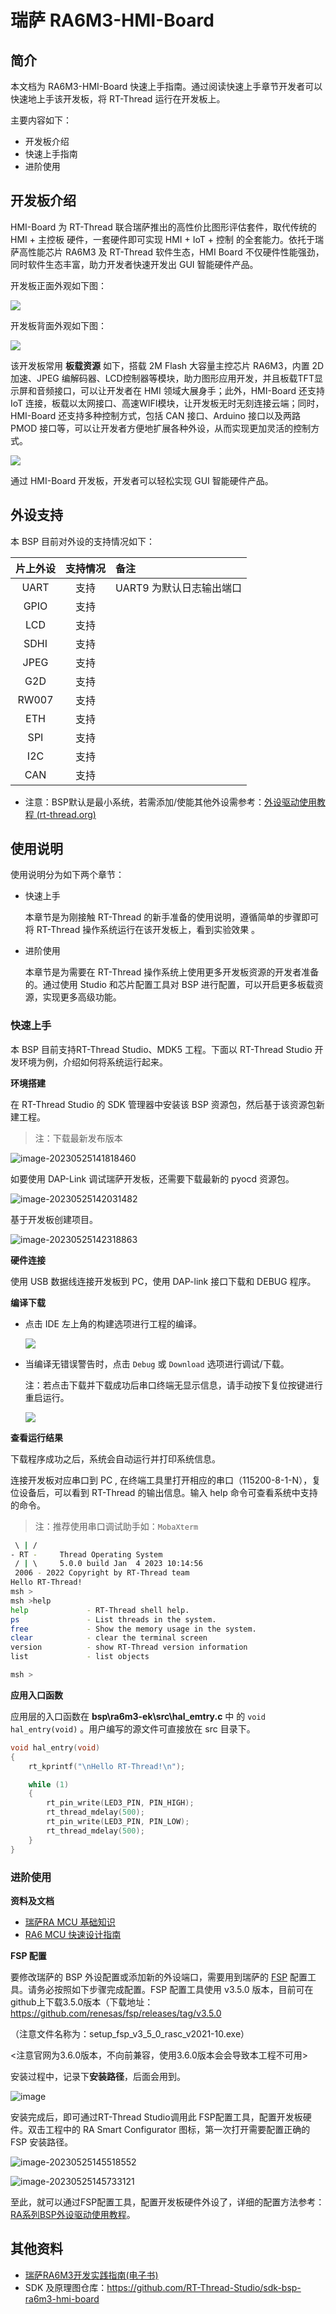 # 瑞萨 RA6M3-HMI-Board

## 简介

本文档为 RA6M3-HMI-Board 快速上手指南。通过阅读快速上手章节开发者可以快速地上手该开发板，将 RT-Thread 运行在开发板上。

主要内容如下：

- 开发板介绍
- 快速上手指南
- 进阶使用

## 开发板介绍

HMI-Board 为 RT-Thread 联合瑞萨推出的高性价比图形评估套件，取代传统的 HMI + 主控板 硬件，一套硬件即可实现 HMI + IoT + 控制 的全套能力。依托于瑞萨高性能芯片 RA6M3 及 RT-Thread 软件生态，HMI Board 不仅硬件性能强劲，同时软件生态丰富，助力开发者快速开发出 GUI 智能硬件产品。

开发板正面外观如下图： 

![](figures/front.png)

开发板背面外观如下图： 

![](figures/back.png)

该开发板常用 **板载资源** 如下，搭载 2M Flash 大容量主控芯片 RA6M3，内置 2D 加速、JPEG 编解码器、LCD控制器等模块，助力图形应用开发，并且板载TFT显示屏和音频接口，可以让开发者在 HMI 领域大展身手；此外，HMI-Board 还支持 IoT 连接，板载以太网接口、高速WIFI模块，让开发板无时无刻连接云端；同时，HMI-Board 还支持多种控制方式，包括 CAN 接口、Arduino 接口以及两路 PMOD 接口等，可以让开发者方便地扩展各种外设，从而实现更加灵活的控制方式。

![](figures/resources.png)

通过 HMI-Board 开发板，开发者可以轻松实现 GUI 智能硬件产品。

## 外设支持

本 BSP 目前对外设的支持情况如下：

| **片上外设** | **支持情况** | **备注** |
| :----------------: | :----------------: | :------------- |
| UART               | 支持               | UART9 为默认日志输出端口 |
| GPIO               | 支持               |                |
| LCD          | 支持         |                          |
| SDHI | 支持 | |
| JPEG | 支持 | |
| G2D | 支持 | |
| RW007 | 支持 | |
| ETH | 支持 | |
| SPI | 支持 | |
| I2C | 支持 | |
| CAN | 支持 | |

* 注意：BSP默认是最小系统，若需添加/使能其他外设需参考：[外设驱动使用教程 (rt-thread.org)](https://www.rt-thread.org/document/site/#/rt-thread-version/rt-thread-standard/tutorial/make-bsp/renesas-ra/RA系列BSP外设驱动使用教程)

## 使用说明

使用说明分为如下两个章节：

- 快速上手

  本章节是为刚接触 RT-Thread 的新手准备的使用说明，遵循简单的步骤即可将 RT-Thread 操作系统运行在该开发板上，看到实验效果 。
- 进阶使用

  本章节是为需要在 RT-Thread 操作系统上使用更多开发板资源的开发者准备的。通过使用 Studio 和芯片配置工具对 BSP 进行配置，可以开启更多板载资源，实现更多高级功能。

### 快速上手

本 BSP 目前支持RT-Thread Studio、MDK5 工程。下面以 RT-Thread Studio 开发环境为例，介绍如何将系统运行起来。

**环境搭建**

在 RT-Thread Studio 的 SDK 管理器中安装该 BSP 资源包，然后基于该资源包新建工程。

> 注：下载最新发布版本

![image-20230525141818460](figures/studio-pkg1.jpg)

如要使用 DAP-Link 调试瑞萨开发板，还需要下载最新的 pyocd 资源包。

![image-20230525142031482](figures/studio-pkg2.jpg)

基于开发板创建项目。

![image-20230525142318863](figures/studio-new.png)

**硬件连接**

使用 USB 数据线连接开发板到 PC，使用 DAP-link 接口下载和 DEBUG 程序。

**编译下载**


* 点击 IDE 左上角的构建选项进行工程的编译。

    ![](figures/studio3-build.png)

* 当编译无错误警告时，点击 `Debug` 或 `Download` 选项进行调试/下载。

    注：若点击下载并下载成功后串口终端无显示信息，请手动按下复位按键进行重启运行。
   
   ![](figures/studio4-download.png)

**查看运行结果**

下载程序成功之后，系统会自动运行并打印系统信息。

连接开发板对应串口到 PC , 在终端工具里打开相应的串口（115200-8-1-N），复位设备后，可以看到 RT-Thread 的输出信息。输入 help 命令可查看系统中支持的命令。

>  注：推荐使用串口调试助手如：`MobaXterm`

```bash
 \ | /
- RT -     Thread Operating System
 / | \     5.0.0 build Jan  4 2023 10:14:56
 2006 - 2022 Copyright by RT-Thread team
Hello RT-Thread!
msh >
msh >help
help             - RT-Thread shell help.
ps               - List threads in the system.
free             - Show the memory usage in the system.
clear            - clear the terminal screen
version          - show RT-Thread version information
list             - list objects

msh > 
```

**应用入口函数**

应用层的入口函数在 **bsp\ra6m3-ek\src\hal_emtry.c** 中 的 `void hal_entry(void)` 。用户编写的源文件可直接放在 src 目录下。

```c
void hal_entry(void)
{
    rt_kprintf("\nHello RT-Thread!\n");

    while (1)
    {
        rt_pin_write(LED3_PIN, PIN_HIGH);
        rt_thread_mdelay(500);
        rt_pin_write(LED3_PIN, PIN_LOW);
        rt_thread_mdelay(500);
    }
}
```

### 进阶使用

**资料及文档**

- [瑞萨RA MCU 基础知识](https://www2.renesas.cn/cn/zh/document/gde/1520091)
- [RA6 MCU 快速设计指南](https://www2.renesas.cn/cn/zh/document/apn/ra6-quick-design-guide)

**FSP 配置**

要修改瑞萨的 BSP 外设配置或添加新的外设端口，需要用到瑞萨的 [FSP](https://www2.renesas.cn/jp/zh/software-tool/flexible-software-package-fsp#document) 配置工具。请务必按照如下步骤完成配置。FSP 配置工具使用 v3.5.0 版本，目前可在github上下载3.5.0版本（下载地址：https://github.com/renesas/fsp/releases/tag/v3.5.0

（注意文件名称为：setup_fsp_v3_5_0_rasc_v2021-10.exe）

<注意官网为3.6.0版本，不向前兼容，使用3.6.0版本会会导致本工程不可用>

安装过程中，记录下**安装路径**，后面会用到。

![image](figures/image.png)

安装完成后，即可通过RT-Thread Studio调用此 FSP配置工具，配置开发板硬件。双击工程中的 RA Smart Configurator 图标，第一次打开需要配置正确的 FSP 安装路径。

![image-20230525145518552](figures/image2.png)

![image-20230525145733121](figures/image3.png)

至此，就可以通过FSP配置工具，配置开发板硬件外设了，详细的配置方法参考：[RA系列BSP外设驱动使用教程](https://www.rt-thread.org/document/site/#/rt-thread-version/rt-thread-standard/tutorial/make-bsp/renesas-ra/RA%E7%B3%BB%E5%88%97%E4%BD%BF%E7%94%A8FSP%E9%85%8D%E7%BD%AE%E5%A4%96%E8%AE%BE%E9%A9%B1%E5%8A%A8?id=ra%e7%b3%bb%e5%88%97%e4%bd%bf%e7%94%a8-fsp-%e9%85%8d%e7%bd%ae%e5%a4%96%e8%ae%be%e9%a9%b1%e5%8a%a8)。

## 其他资料

- [瑞萨RA6M3开发实践指南(电子书)]( https://docs.qq.com/doc/DQmVYUEN1dHVyd0hi)
- SDK 及原理图仓库：https://github.com/RT-Thread-Studio/sdk-bsp-ra6m3-hmi-board
